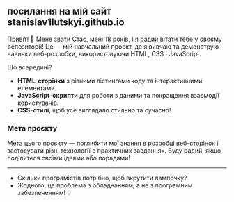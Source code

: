 посилання на мій сайт stanislav1lutskyi.github.io
---
Привіт! 👋 Мене звати Стас, мені 18 років, і я радий вітати тебе у своєму репозиторії! Це — мій навчальний проєкт, де я вивчаю та демонструю навички веб-розробки, використовуючи HTML, CSS і JavaScript.

Що всередині?

- **HTML-сторінки** з різними лістингами коду та інтерактивними елементами.
- **JavaScript-скрипти** для роботи з даними та покращення взаємодії користувачів.
- **CSS-стилі**, щоб усе виглядало стильно та сучасно!

### Мета проєкту

Мета цього проєкту — поглибити мої знання в розробці веб-сторінок і застосувати різні технології в практичних завданнях. Буду радий, якщо поділитеся своїми ідеями або порадами!


---
- Скільки програмістів потрібно, щоб вкрутити лампочку?  
- Жодного, це проблема з обладнанням, а не з програмним забезпеченням! 💡
